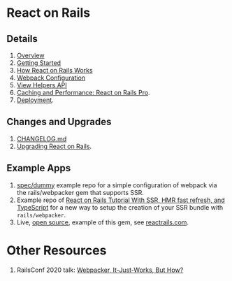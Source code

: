 # React on Rails

## Details
1. [Overview](https://www.shakacode.com/react-on-rails/docs/guides/react-on-rails-overview/)
1. [Getting Started](https://www.shakacode.com/react-on-rails/docs/getting-started/)
1. [How React on Rails Works](https://www.shakacode.com/react-on-rails/docs/guides/how-react-on-rails-works/)
1. [Webpack Configuration](https://www.shakacode.com/react-on-rails/docs/guides/webpack-configuration/)
1. [View Helpers API](https://www.shakacode.com/react-on-rails/docs/api/view-helpers-api/)
1. [Caching and Performance: React on Rails Pro](https://www.shakacode.com/react-on-rails-pro/).
1. [Deployment](https://www.shakacode.com/react-on-rails/docs/guides/deployment/).

## Changes and Upgrades
1. [CHANGELOG.md](https://github.com/shakacode/react_on_rails/tree/master/CHANGELOG.md)
2. [Upgrading React on Rails](https://www.shakacode.com/react-on-rails/docs/guides/upgrading-react-on-rails/#upgrading-to-v12).

## Example Apps
1. [spec/dummy](https://github.com/shakacode/react_on_rails/tree/master/spec/dummy) example repo for a simple configuration of webpack via the rails/webpacker gem
that supports SSR.
2. Example repo of [React on Rails Tutorial With SSR, HMR fast refresh, and TypeScript](https://github.com/shakacode/react_on_rails_demo_ssr_hmr) for a new way to setup the creation of your SSR bundle with `rails/webpacker`.
3. Live, [open source](https://github.com/shakacode/react-webpack-rails-tutorial), example of this gem, see [reactrails.com](http://reactrails.com).

# Other Resources
1. RailsConf 2020 talk: [Webpacker, It-Just-Works, But How?](https://www.shakacode.com/blog/railsconf-2020-webpacker-it-just-works-but-how/)
